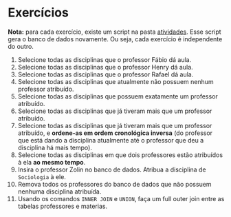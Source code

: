 # Exercícios

**Nota:** para cada exercício, existe um script na pasta [atividades](.). Esse script gera o banco de dados 
novamente. Ou seja, cada exercício é independente do outro.

1. Selecione todas as disciplinas que o professor Fábio dá aula.
2. Selecione todas as disciplinas que o professor Henry dá aula.
3. Selecione todas as disciplinas que o professor Rafael dá aula.
4. Selecione todas as disciplinas que atualmente não possuem nenhum professor atribuído.
5. Selecione todas as disciplinas que possuem exatamente um professor atribuído.
6. Selecione todas as disciplinas que já tiveram mais que um professor atribuído.
7. Selecione todas as disciplinas que já tiveram mais que um professor atribuído, e **ordene-as em ordem cronológica 
   inversa** (do professor que está dando a disciplina atualmente até o professor que deu a disciplina há mais tempo).
8. Selecione todas as disciplinas em que dois professores estão atribuídos à ela **ao mesmo tempo**.
9. Insira o professor Zolin no banco de dados. Atribua a disciplina de `Sociologia` à ele.
10. Remova todos os professores do banco de dados que não possuem nenhuma disciplina atribuída.
11. Usando os comandos `INNER JOIN` e `UNION`, faça um full outer join entre as tabelas professores e materias.